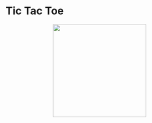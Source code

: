 # Tic Tac Toe

<p align="center">
  <img width="250" height="250" src="https://github.com/gulshang7/Python_Simple_Projects/assets/124501309/feb72277-a9b1-485c-a05c-d09912c1065f">
</p>
